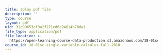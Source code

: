 ```yaml
---
title: 3play pdf file
description: ''
type: course
layout: pdf
uid: 31c99653cf0a2f271ed6e24614b78da1
file_type: application/pdf
file_location: >-
  https://open-learning-course-data-production.s3.amazonaws.com/18-01sc-single-variable-calculus-fall-2010/31c99653cf0a2f271ed6e24614b78da1_Pd2xP5zDsRw.pdf
course_id: 18-01sc-single-variable-calculus-fall-2010
---
```

